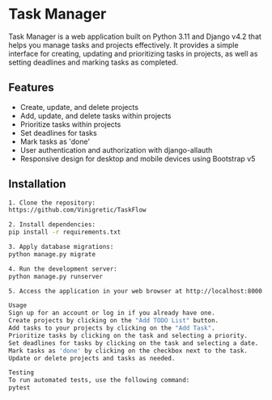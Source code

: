 # Task Manager

Task Manager is a web application built on Python 3.11 and Django v4.2 that helps you manage tasks and projects effectively. It provides a simple interface for creating, updating and prioritizing tasks in projects, as well as setting deadlines and marking tasks as completed.
## Features

- Create, update, and delete projects
- Add, update, and delete tasks within projects
- Prioritize tasks within projects
- Set deadlines for tasks
- Mark tasks as 'done'
- User authentication and authorization with django-allauth
- Responsive design for desktop and mobile devices using Bootstrap v5

## Installation

```bash
1. Clone the repository:
https://github.com/Vinigretic/TaskFlow

2. Install dependencies:
pip install -r requirements.txt

3. Apply database migrations:
python manage.py migrate

4. Run the development server:
python manage.py runserver

5. Access the application in your web browser at http://localhost:8000.

Usage
Sign up for an account or log in if you already have one.
Create projects by clicking on the "Add TODO List" button.
Add tasks to your projects by clicking on the "Add Task".
Prioritize tasks by clicking on the task and selecting a priority.
Set deadlines for tasks by clicking on the task and selecting a date.
Mark tasks as 'done' by clicking on the checkbox next to the task.
Update or delete projects and tasks as needed.

Testing
To run automated tests, use the following command:
pytest






